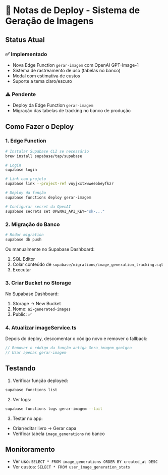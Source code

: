 # 📝 Notas de Deploy - Sistema de Geração de Imagens

## Status Atual

### ✅ Implementado
- Nova Edge Function `gerar-imagem` com OpenAI GPT-Image-1
- Sistema de rastreamento de uso (tabelas no banco)
- Modal com estimativa de custos
- Suporte a tema claro/escuro

### ⚠️ Pendente
- Deploy da Edge Function `gerar-imagem`
- Migração das tabelas de tracking no banco de produção

## Como Fazer o Deploy

### 1. Edge Function
```bash
# Instalar Supabase CLI se necessário
brew install supabase/tap/supabase

# Login
supabase login

# Link com projeto
supabase link --project-ref vuyjxxtxwweeobeyfkzr

# Deploy da função
supabase functions deploy gerar-imagem

# Configurar secret da OpenAI
supabase secrets set OPENAI_API_KEY="sk-..."
```

### 2. Migração do Banco
```bash
# Rodar migration
supabase db push
```

Ou manualmente no Supabase Dashboard:
1. SQL Editor
2. Colar conteúdo de `supabase/migrations/image_generation_tracking.sql`
3. Executar

### 3. Criar Bucket no Storage
No Supabase Dashboard:
1. Storage → New Bucket
2. Nome: `ai-generated-images`
3. Public: ✅

### 4. Atualizar imageService.ts
Depois do deploy, descomentar o código novo e remover o fallback:
```typescript
// Remover o código da função antiga Gera_imagem_goolgea
// Usar apenas gerar-imagem
```

## Testando

1. Verificar função deployed:
```bash
supabase functions list
```

2. Ver logs:
```bash
supabase functions logs gerar-imagem --tail
```

3. Testar no app:
- Criar/editar livro → Gerar capa
- Verificar tabela `image_generations` no banco

## Monitoramento

- Ver uso: `SELECT * FROM image_generations ORDER BY created_at DESC`
- Ver custos: `SELECT * FROM user_image_generation_stats`